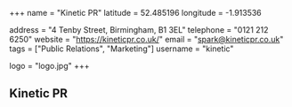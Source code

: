 +++
name = "Kinetic PR"
latitude = 52.485196
longitude =  -1.913536

address = "4 Tenby Street, Birmingham, B1 3EL"
telephone = "0121 212 6250"
website = "https://kineticpr.co.uk/"
email = "spark@kineticpr.co.uk"
tags = ["Public Relations", "Marketing"]
username = "kinetic"

logo = "logo.jpg"
+++

## Kinetic PR
